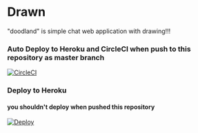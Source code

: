 # Drawn
"doodland" is simple chat web application with drawing!!!

###  Auto Deploy to Heroku and CircleCI when push to this repository as master branch
[![CircleCI](https://circleci.com/gh/haryoiro/TS_DrawChatApp/tree/master.svg?style=svg)](https://circleci.com/gh/haryoiro/TS_DrawChatApp/tree/master)

### Deploy to Heroku
#### you shouldn't deploy when pushed this repository

[![Deploy](https://www.herokucdn.com/deploy/button.svg)](https://heroku.com/deploy)

